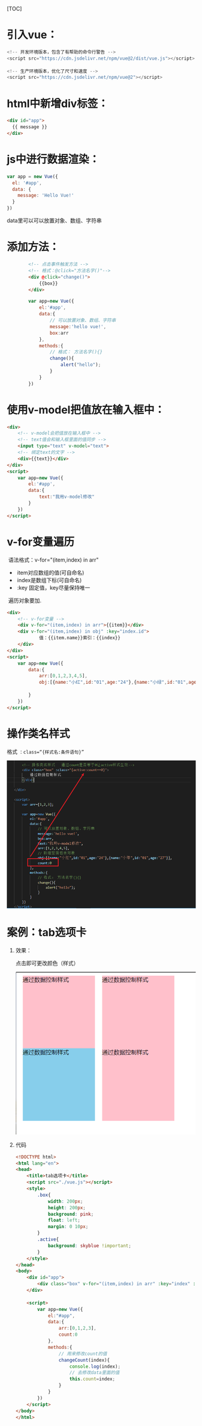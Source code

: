 [TOC]



# 引入vue：

```js
<!-- 开发环境版本，包含了有帮助的命令行警告 -->
<script src="https://cdn.jsdelivr.net/npm/vue@2/dist/vue.js"></script>

<!-- 生产环境版本，优化了尺寸和速度 -->
<script src="https://cdn.jsdelivr.net/npm/vue@2"></script>
```

# html中新增div标签：

```html
<div id="app">
  {{ message }}
</div>
```

# js中进行数据渲染：

```js
var app = new Vue({
  el: '#app',
  data: {
    message: 'Hello Vue!'
  }
})
```

data里可以可以放置对象、数组、字符串

# 添加方法：

```html
        <!-- 点击事件触发方法 -->
        <!-- 格式：@click="方法名字()"-->
        <div @click="change()">
            {{box}}
        </div>
```

```js
        var app=new Vue({
            el:'#app',
            data:{
                // 可以放置对象、数组、字符串
                message:'hello vue!',
                box:arr
            },
            methods:{
                // 格式： 方法名字(){}
                change(){
                    alert("hello");
                }
            }
        })
```

# 使用v-model把值放在输入框中：

```html
<div>
    <!-- v-model会把值放在输入框中 -->
    <!-- text值会和输入框里面的值同步 -->
    <input type="text" v-model="text">
    <!-- 绑定text的文字 -->
    <div>{{text}}</div>
</div>
<script>
    var app=new Vue({
        el:'#app',
        data:{
            text:"我用v-model修改"
        }
    })
</script>
```

# v-for变量遍历

​		语法格式：v-for="(item,index) in arr"

- ​	item对应数组的值(可自命名)
- ​    index是数组下标(可自命名)
- ​    :key 固定值，key尽量保持唯一

​        遍历对象要加.

```html
<div>
    <!-- v-for变量 -->
	<div v-for="(item,index) in arr">{{item}}</div>
    <div v-for="(item,index) in obj" :key="index.id">
            值：{{item.name}}索引：{{index}}
    </div>
</div>
<script>
    var app=new Vue({
        data:{
            arr:[0,1,2,3,4,5],
            obj:[{name:"小红",id:"01",age:"24"},{name:"小绿",id:"01",age:"27"}]

        }
    })
</script>
```

# 操作类名样式

格式 `：class=“{样式名:条件语句}”`

![](day01.assets/image-20220328105510358.png)

# 案例：tab选项卡

1. 效果：

   点击即可更改颜色（样式）

   ![image-20220329081625793](day01.assets/image-20220329081625793.png)

2. 代码

   ```html
   <!DOCTYPE html>
   <html lang="en">
   <head>
       <title>tab选项卡</title>
       <script src="./vue.js"></script>
       <style>
           .box{
               width: 200px;
               height: 200px;
               background: pink;
               float: left;
               margin: 0 10px;
           }
           .active{
               background: skyblue !important;
           }
       </style>
   </head>
   <body>
       <div id="app">
           <div class="box" v-for="(item,index) in arr" :key="index" :class="{active:count==index}" @click="changeCount(index)">通过数据控制样式</div>
       </div>
   
       <script>
           var app=new Vue({
               el:"#app",
               data:{
                   arr:[0,1,2,3],
                   count:0
               },
               methods:{
                   // 用来修改count的值
                   changeCount(index){
                       console.log(index);
                       // 去修改data里面的值
                       this.count=index;
                   }
               }
           })
       </script> 
   </body>
   </html>
   ```

   